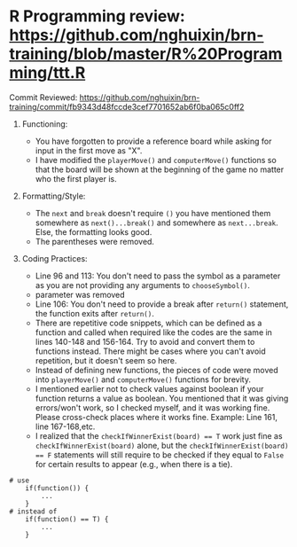 # R Programming review: <https://github.com/nghuixin/brn-training/blob/master/R%20Programming/ttt.R>

Commit Reviewed: <https://github.com/nghuixin/brn-training/commit/fb9343d48fccde3cef7701652ab6f0ba065c0ff2>

1. Functioning:
    - You have forgotten to provide a reference board while asking for input in the first move as "X".
    - I have modified the `playerMove()` and `computerMove()` functions so that the board will be shown at the beginning of the game no matter who the first player is.  

2. Formatting/Style:
    - The `next` and `break` doesn't require `()` you have mentioned them somewhere as `next()...break()` and somewhere as `next...break`. Else, the formatting looks good.
    - The parentheses were removed.   

3. Coding Practices:
    - Line 96 and 113: You don't need to pass the symbol as a parameter as you are not providing any arguments to `chooseSymbol()`.
    - parameter was removed  
    - Line 106: You don't need to provide a break after `return()` statement, the function exits after `return()`.
    - There are repetitive code snippets, which can be defined as a function and called when required like the codes are the same in lines 140-148 and 156-164. Try to avoid and convert them to functions instead. There might be cases where you can't avoid repetition, but it doesn't seem so here.
    - Instead of defining new functions, the pieces of code were moved into `playerMove()` and `computerMove()` functions for brevity.  
    - I mentioned earlier not to check values against boolean if your function returns a value as boolean. You mentioned that it was giving errors/won't work, so I checked myself, and it was working fine. Please cross-check places where it works fine. Example: Line 161, line 167-168,etc.
    - I realized that the `checkIfWinnerExist(board) == T` work just fine as `checkIfWinnerExist(board)` alone, but the `checkIfWinnerExist(board) == F` statements will still require to be checked if they equal to `False` for certain results to appear (e.g., when there is a tie).  

```{r}
# use
    if(function()) {
        ...
    }
# instead of 
    if(function() == T) {
        ...
    }
```
